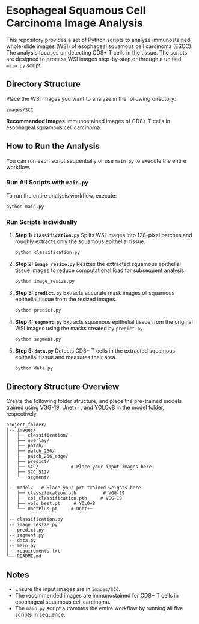 # Esophageal Squamous Cell Carcinoma Image Analysis

This repository provides a set of Python scripts to analyze immunostained whole-slide images (WSI) of esophageal squamous cell carcinoma (ESCC). The analysis focuses on detecting CD8+ T cells in the tissue. The scripts are designed to process WSI images step-by-step or through a unified `main.py` script.

## Directory Structure

Place the WSI images you want to analyze in the following directory:

```
images/SCC
```

**Recommended Images**:Immunostained images of CD8+ T cells in esophageal squamous cell carcinoma.

## How to Run the Analysis

You can run each script sequentially or use `main.py` to execute the entire workflow.

### Run All Scripts with `main.py`

To run the entire analysis workflow, execute:

```bash
python main.py
```

### Run Scripts Individually

1. **Step 1: `classification.py`**   Splits WSI images into 128-pixel patches and roughly extracts only the squamous epithelial tissue.

   ```bash
   python classification.py
   ```

2. **Step 2: `image_resize.py`**   Resizes the extracted squamous epithelial tissue images to reduce computational load for subsequent analysis.

   ```bash
   python image_resize.py
   ```

3. **Step 3: `predict.py`**   Extracts accurate mask images of squamous epithelial tissue from the resized images.

   ```bash
   python predict.py
   ```

4. **Step 4: `segment.py`**   Extracts squamous epithelial tissue from the original WSI images using the masks created by `predict.py`.

   ```bash
   python segment.py
   ```

5. **Step 5: `data.py`**   Detects CD8+ T cells in the extracted squamous epithelial tissue and measures their area.

   ```bash
   python data.py
   ```

## Directory Structure Overview
Create the following folder structure, and place the pre-trained models trained using VGG-19, Unet++, and YOLOv8 in the model folder, respectively.
```
project_folder/
│-- images/
│   ├── classification/          
│   ├── overlay/
│   ├── patch/
│   ├── patch_256/
│   ├── patch_256_edge/
│   ├── predict/
│   ├── SCC/            # Place your input images here
│   ├── SCC_512/      
│   └── segment/ 
│
│-- model/   # Place your pre-trained weights here
│   ├── classification.pth          # VGG-19
│   ├── col_classification.pth     # VGG-19
│   ├── yolo_best.pt     # YOLOv8
│   └── UnetPlus.pt     # Unet++
│
│-- classification.py
│-- image_resize.py
│-- predict.py
│-- segment.py
│-- data.py
│-- main.py
│-- requirements.txt
└── README.md
```

## Notes

- Ensure the input images are in `images/SCC`.
- The recommended images are immunostained for CD8+ T cells in esophageal squamous cell carcinoma.
- The `main.py` script automates the entire workflow by running all five scripts in sequence.
